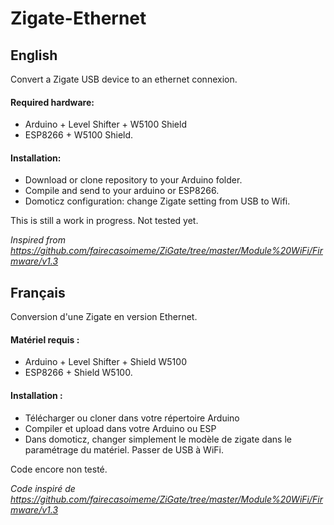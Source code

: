 # Zigate-Ethernet
## English
Convert a Zigate USB device to an ethernet connexion.

#### Required hardware:

* Arduino + Level Shifter + W5100 Shield
* ESP8266 + W5100 Shield.

#### Installation:

* Download or clone repository to your Arduino folder.
* Compile and send to your arduino or ESP8266.
* Domoticz configuration: change Zigate setting from USB to Wifi.

This is still a work in progress. Not tested yet.

<i>Inspired from https://github.com/fairecasoimeme/ZiGate/tree/master/Module%20WiFi/Firmware/v1.3</i>

## Français
Conversion d'une Zigate en version Ethernet.

#### Matériel requis :

* Arduino + Level Shifter + Shield W5100
* ESP8266 + Shield W5100.

#### Installation :

* Télécharger ou cloner dans votre répertoire Arduino
* Compiler et upload dans votre Arduino ou ESP
* Dans domoticz, changer simplement le modèle de zigate dans le paramétrage du matériel. Passer de USB à WiFi.

Code encore non testé.

<i>Code inspiré de https://github.com/fairecasoimeme/ZiGate/tree/master/Module%20WiFi/Firmware/v1.3</i>
